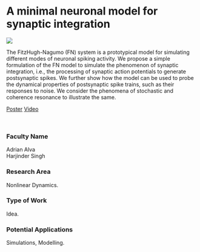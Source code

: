 # A minimal neuronal model for synaptic integration

![](https://i.imgur.com/mrpAPBj.png)

The FitzHugh-Nagumo (FN) system is a prototypical model for simulating different modes of neuronal spiking activity. We propose a simple formulation of the FN model to simulate the phenomenon of synaptic integration, i.e., the processing of synaptic action potentials to generate postsynaptic spikes. We further show how the model can be used to probe the dynamical properties of postsynaptic spike trains, such as their responses to noise. We consider the phenomena of stochastic and coherence resonance to illustrate the same.

[Poster](01.%20A%20minimal%20neuronal%20model%20for%20synaptic%20integration.pdf)
[Video](https://youtu.be/KqaaanEPs5U)

<br>


### Faculty Name

Adrian Alva<br>
Harjinder Singh


### Research Area

Nonlinear Dynamics.


### Type of Work

Idea.


### Potential Applications

Simulations, Modelling.
